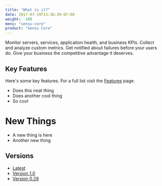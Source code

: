 ```yaml
---
title: "What is it?"
date: 2017-07-19T13:36:39-07:00
weight: -100
menu: "sensu-core"
product: "Sensu Core"
---
```

Monitor servers, services, application health, and business KPIs. Collect and analyze custom metrics. Get notified about failures before your users do. Give your business the competitive advantage it deserves.

## Key Features
Here's some key features. For a full list visit the [Features](/sensu-core/1.0/features) page.

- Does this neat thing
- Does another cool thing
- So cool

# New Things

- A new thing is here
- Another new thing

## Versions
- [Latest](/sensu-core/latest)
- [Version 1.0](/sensu-core/1.0/)
- [Version 0.29](/sensu-core/0.29/)

